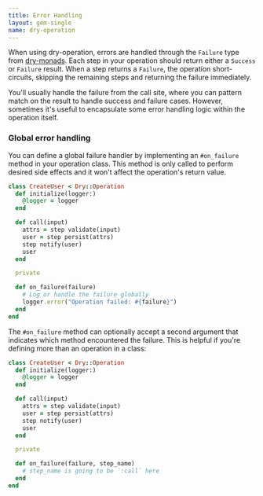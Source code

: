 ```yaml
---
title: Error Handling
layout: gem-single
name: dry-operation
---
```


When using dry-operation, errors are handled through the `Failure` type from [dry-monads](/gems/dry-monads/). Each step in your operation should return either a `Success` or `Failure` result. When a step returns a `Failure`, the operation short-circuits, skipping the remaining steps and returning the failure immediately.

You'll usually handle the failure from the call site, where you can pattern match on the result to handle success and failure cases. However, sometimes it's useful to encapsulate some error handling logic within the operation itself.

### Global error handling

You can define a global failure handler by implementing an `#on_failure` method in your operation class. This method is only called to perform desired side effects and it won't affect the operation's return value.

```ruby
class CreateUser < Dry::Operation
  def initialize(logger:)
    @logger = logger
  end

  def call(input)
    attrs = step validate(input)
    user = step persist(attrs)
    step notify(user)
    user
  end

  private

  def on_failure(failure)
    # Log or handle the failure globally
    logger.error("Operation failed: #{failure}")
  end
end
```

The `#on_failure` method can optionally accept a second argument that indicates which method encountered the failure. This is helpful if you're defining more than an operation in a class:

```ruby
class CreateUser < Dry::Operation
  def initialize(logger:)
    @logger = logger
  end

  def call(input)
    attrs = step validate(input)
    user = step persist(attrs)
    step notify(user)
    user
  end

  private

  def on_failure(failure, step_name)
    # step_name is going to be `:call` here
  end
end
```
